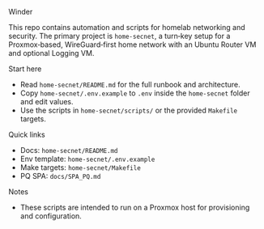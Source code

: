 Winder

This repo contains automation and scripts for homelab networking and security. The primary project is `home-secnet`, a turn‑key setup for a Proxmox‑based, WireGuard‑first home network with an Ubuntu Router VM and optional Logging VM.

Start here
- Read `home-secnet/README.md` for the full runbook and architecture.
- Copy `home-secnet/.env.example` to `.env` inside the `home-secnet` folder and edit values.
- Use the scripts in `home-secnet/scripts/` or the provided `Makefile` targets.

Quick links
- Docs: `home-secnet/README.md`
- Env template: `home-secnet/.env.example`
- Make targets: `home-secnet/Makefile`
 - PQ SPA: `docs/SPA_PQ.md`

Notes
- These scripts are intended to run on a Proxmox host for provisioning and configuration.
